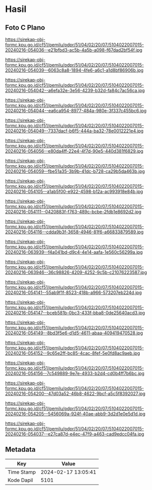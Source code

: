 # Hasil

## Foto C Plano

https://sirekap-obj-formc.kpu.go.id/cf51/pemilu/pdpr/51/04/02/20/07/5104022007015-20240216-054036--e21bfbd3-ac5b-4a5b-a098-f67dad2bf54f.jpg

https://sirekap-obj-formc.kpu.go.id/cf51/pemilu/pdpr/51/04/02/20/07/5104022007015-20240216-054039--6063c8a8-1894-4fe6-a6c1-a1d8bf86906b.jpg

https://sirekap-obj-formc.kpu.go.id/cf51/pemilu/pdpr/51/04/02/20/07/5104022007015-20240216-054042--a6efa32e-3e56-4239-b32d-fa84c7ac56ca.jpg

https://sirekap-obj-formc.kpu.go.id/cf51/pemilu/pdpr/51/04/02/20/07/5104022007015-20240216-054044--ea6ca954-8977-484a-980e-3f337c455bc6.jpg

https://sirekap-obj-formc.kpu.go.id/cf51/pemilu/pdpr/51/04/02/20/07/5104022007015-20240216-054049--7337dacf-b6f5-444a-ba32-78e0012221e4.jpg

https://sirekap-obj-formc.kpu.go.id/cf51/pemilu/pdpr/51/04/02/20/07/5104022007015-20240216-054056--e80da4ff-22e4-4f7d-90e5-440d381f6829.jpg

https://sirekap-obj-formc.kpu.go.id/cf51/pemilu/pdpr/51/04/02/20/07/5104022007015-20240216-054059--fbe51a35-3b9b-41dc-b728-ca29b5da463b.jpg

https://sirekap-obj-formc.kpu.go.id/cf51/pemilu/pdpr/51/04/02/20/07/5104022007015-20240216-054105--a1ab5f00-e922-4598-b12a-ac993918e84b.jpg

https://sirekap-obj-formc.kpu.go.id/cf51/pemilu/pdpr/51/04/02/20/07/5104022007015-20240216-054111--0420883f-f763-489c-bcbe-2fdb1e8692d2.jpg

https://sirekap-obj-formc.kpu.go.id/cf51/pemilu/pdpr/51/04/02/20/07/5104022007015-20240216-054116--cdda9b3f-3658-4946-81f6-a66833879589.jpg

https://sirekap-obj-formc.kpu.go.id/cf51/pemilu/pdpr/51/04/02/20/07/5104022007015-20240216-063939--f4a041bd-d9c4-4e14-aafa-1e560c56299a.jpg

https://sirekap-obj-formc.kpu.go.id/cf51/pemilu/pdpr/51/04/02/20/07/5104022007015-20240216-063946--36c98826-4209-4252-9c5b-c21076223587.jpg

https://sirekap-obj-formc.kpu.go.id/cf51/pemilu/pdpr/51/04/02/20/07/5104022007015-20240216-054141--55ab9f1f-8523-418b-a966-573207eb224d.jpg

https://sirekap-obj-formc.kpu.go.id/cf51/pemilu/pdpr/51/04/02/20/07/5104022007015-20240216-054147--bceb581b-0bc3-433f-bba8-0de25640acd3.jpg

https://sirekap-obj-formc.kpu.go.id/cf51/pemilu/pdpr/51/04/02/20/07/5104022007015-20240216-054149--8bd3f5e6-d1d5-4611-abaa-409419470528.jpg

https://sirekap-obj-formc.kpu.go.id/cf51/pemilu/pdpr/51/04/02/20/07/5104022007015-20240216-054152--9c65e2ff-bc85-4cac-8fef-5e0fd8ac9aeb.jpg

https://sirekap-obj-formc.kpu.go.id/cf51/pemilu/pdpr/51/04/02/20/07/5104022007015-20240216-054156--7c549889-9e7e-4933-b2d4-cd0b4ff7b6bc.jpg

https://sirekap-obj-formc.kpu.go.id/cf51/pemilu/pdpr/51/04/02/20/07/5104022007015-20240216-054200--47d03a52-46b8-4622-9bcf-a5c5f8392027.jpg

https://sirekap-obj-formc.kpu.go.id/cf51/pemilu/pdpr/51/04/02/20/07/5104022007015-20240216-054205--5456069a-924f-40ae-abb9-3d2d1e0e5d1d.jpg

https://sirekap-obj-formc.kpu.go.id/cf51/pemilu/pdpr/51/04/02/20/07/5104022007015-20240216-054037--e27ca87d-e4ec-47f9-a463-cad9edcc04fa.jpg


## Metadata

| Key        | Value               |
| ---------- | ------------------- |
| Time Stamp | 2024-02-17 13:05:41 |
| Kode Dapil | 5101                |



